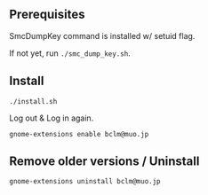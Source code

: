 ## Prerequisites

SmcDumpKey command is installed w/ setuid flag.

If not yet, run `./smc_dump_key.sh`.

## Install

```
./install.sh
```

Log out & Log in again.

```
gnome-extensions enable bclm@muo.jp
```

## Remove older versions / Uninstall

```
gnome-extensions uninstall bclm@muo.jp
```
